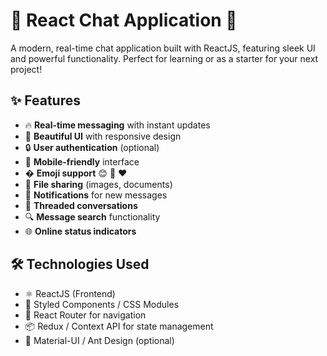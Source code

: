 # 💬 React Chat Application 🚀

A modern, real-time chat application built with ReactJS, featuring sleek UI and powerful functionality. Perfect for learning or as a starter for your next project!

## ✨ Features

- 🔥 **Real-time messaging** with instant updates
- 🌈 **Beautiful UI** with responsive design
- 🔒 **User authentication** (optional)
- 📱 **Mobile-friendly** interface
- � **Emoji support** 😊 🎉 ❤️
- 📎 **File sharing** (images, documents)
- 🔔 **Notifications** for new messages
- 🧵 **Threaded conversations**
- 🔍 **Message search** functionality
- 🌐 **Online status indicators**

## 🛠️ Technologies Used

- ⚛️ ReactJS (Frontend)
- 💅 Styled Components / CSS Modules
- 🚀 React Router for navigation
- 📦 Redux / Context API for state management
- 🎨 Material-UI / Ant Design (optional)
